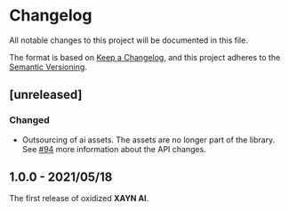 # Changelog

All notable changes to this project will be documented in this file.

The format is based on [Keep a Changelog](https://keepachangelog.com/en/1.0.0/), and this project adheres to the [Semantic Versioning](http://semver.org/spec/v2.0.0.html).

## [unreleased]

### Changed

- Outsourcing of ai assets. The assets are no longer part of the library. See [#94](https://github.com/xaynetwork/xayn_ai/pull/94) more information about the API changes.

## 1.0.0 - 2021/05/18

The first release of oxidized **XAYN AI**.

